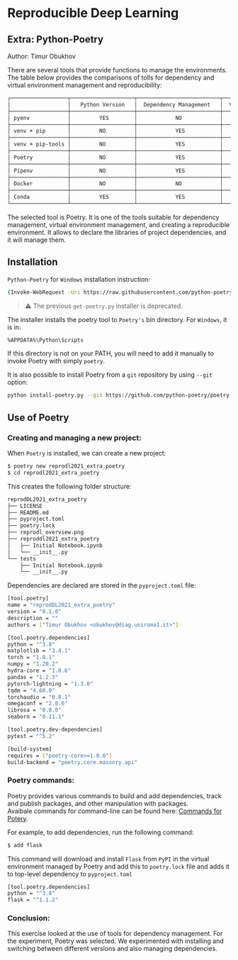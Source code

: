 # Reproducible Deep Learning
## Extra: Python-Poetry
Author: Timur Obukhov

There are several tools that provide functions to manage the environments. The table below provides the comparisons of tolls for dependency and virtual environment management and reproducibility:

```bash
┌──────────────────┬────────────────────┬──────────────────────────┬───────────────────────┬───────────────────────────────┐
│                  │   Python Version   │  Dependency Management   │  Virtual Environment  │   Environment Reproducibility │
├──────────────────┼────────────────────┼──────────────────────────┼───────────────────────┼───────────────────────────────┤
│ pyenv            │         YES        │            NO            │           NO          │               NO              │
├──────────────────┼────────────────────┼──────────────────────────┼───────────────────────┼───────────────────────────────┤
│ venv + pip       │         NO         │            YES           │           YES         │               NO              │
├──────────────────┼────────────────────┼──────────────────────────┼───────────────────────┼───────────────────────────────┤
│ venv + pip-tools │         NO         │            YES           │           YES         │               YES             │
├──────────────────┼────────────────────┼──────────────────────────┼───────────────────────┼───────────────────────────────┤
│ Poetry           │         NO         │            YES           │           YES         │               YES             │
├──────────────────┼────────────────────┼──────────────────────────┼───────────────────────┼───────────────────────────────┤
│ Pipenv           │         NO         │            YES           │           YES         │               YES             │
├──────────────────┼────────────────────┼──────────────────────────┼───────────────────────┼───────────────────────────────┤
│ Docker           │         NO         │            NO            │           NO          │               YES             │
├──────────────────┼────────────────────┼──────────────────────────┼───────────────────────┼───────────────────────────────┤
│ Conda            │         YES        │            YES           │           YES         │               NO              │
└──────────────────┴────────────────────┴──────────────────────────┴───────────────────────┴───────────────────────────────┘
```
The selected tool is Poetry. It is one of the tools suitable for dependency management, virtual environment management, and creating a reproducible environment. 
It allows to declare the libraries of project dependencies, and it will manage them. 

## Installation

```Python-Poetry``` for ```Windows``` installation instruction: 

```bash
(Invoke-WebRequest -Uri https://raw.githubusercontent.com/python-poetry/poetry/master/install-poetry.py -UseBasicParsing).Content | python -
```

> ⚠️ The previous ```get-poetry.py``` installer is deprecated.

The installer installs the poetry tool to ```Poetry's``` bin directory. For ```Windows```, it is in:

```bash
%APPDATA%\Python\Scripts
```

If this directory is not on your PATH, you will need to add it manually to invoke Poetry with simply ```poetry```.

It is also possible to install Poetry from a ```git``` repository by using ```--git``` option: 

```bash
python install-poetry.py --git https://github.com/python-poetry/poetry.git@master
```



## Use of Poetry
### Creating and managing a new project: 

When ```Poetry``` is installed, we can create a new project: 

```bash
$ poetry new reprodl2021_extra_poetry
$ cd reprodl2021_extra_poetry
```

This creates the following folder structure: 

```bash
reprodDL2021_extra_poetry
├── LICENSE
├── README.md
├── pyproject.toml
├── poetry.lock
├── reprodl_overview.png
├── reproddl2021_extra_poetry
│   ├── Initial Notebook.ipynb
│   └── __init__.py
└── tests
    ├── Initial Notebook.ipynb
    └── __init__.py
```

Dependencies are declared  are stored in the ```pyproject.toml``` file:

```bash
[tool.poetry]
name = "reprodDL2021_extra_poetry"
version = "0.1.0"
description = ""
authors = ["Timur Obukhov <obukhov@diag.uniroma1.it>"]

[tool.poetry.dependencies]
python = "^3.8"
matplotlib = "3.4.1"
torch = "1.8.1"
numpy = "1.20.2"
hydra-core = "1.0.6"
pandas = "1.2.3"
pytorch-lightning = "1.3.0"
tqdm = "4.60.0"
torchaudio = "0.8.1"
omegaconf = "2.0.6"
librosa = "0.8.0"
seaborn = "0.11.1"

[tool.poetry.dev-dependencies]
pytest = "^5.2"

[build-system]
requires = ["poetry-core>=1.0.0"]
build-backend = "poetry.core.masonry.api"
```
### Poetry commands: 

Poetry provides various commands to build and add dependencies, track and publish packages, and other manipulation with packages.  
Avaibale commands for command-line can be found here: [Commands for Potery](https://python-poetry.org/docs/cli/).

For example, to add dependencies, run the following command:  

```bash
$ add flask 
```
This command will download and install ```Flask``` from ```PyPI``` in the virtual environment managed by Poetry and add this to ```poetry.lock``` file and adds it to top-level dependency to ```pyproject.toml```

```bash
[tool.poetry.dependencies]
python = "^3.8"
flask = "^1.1.2"
```
### Conclusion: 

This exercise looked at the use of tools for dependency management. For the experiment, Poetry was selected. 
We experimented with installing and switching between different versions and also managing dependencies. 
